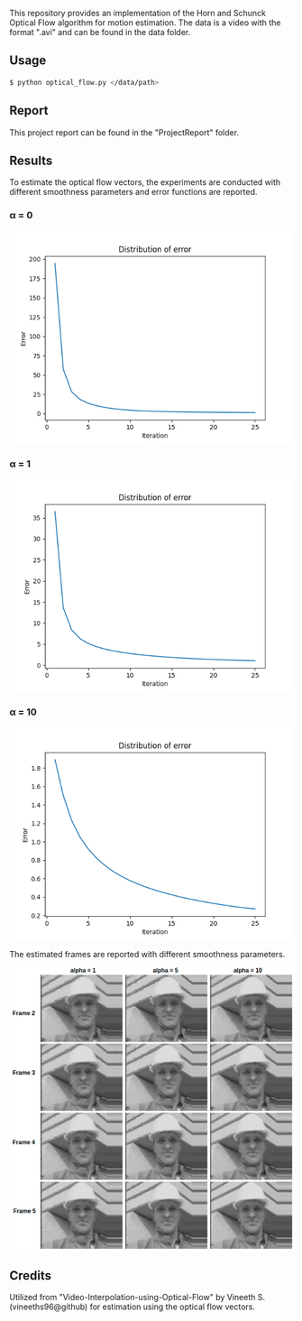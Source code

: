 This repository provides an implementation of the Horn and Schunck Optical Flow algorithm for motion estimation. The data is a video with the format ".avi" and can be found in the data folder. 
## **Usage**
```sh
$ python optical_flow.py </data/path>
```
## **Report**
This project report can be found in the "ProjectReport" folder.
## **Results** 
To estimate the optical flow vectors, the experiments are conducted with different smoothness parameters and error functions are reported. 
### **α** = 0
![](results/erros_alpha_0.png)
### **α** = 1
![](results/erros_alpha_1.png)
### **α** = 10
![](results/erros_alpha_10.png)


The estimated frames are reported with different smoothness parameters. 


![](results/estimations_w_different_alphas.png)

## **Credits**
Utilized from "Video-Interpolation-using-Optical-Flow" by Vineeth S. (vineeths96@github) for estimation using the optical flow vectors.
